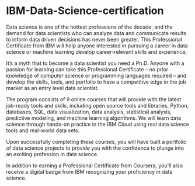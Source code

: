# IBM-Data-Science-certification

Data science is one of the hottest professions of the decade, and the demand for data scientists who can analyze data and communicate results to inform data driven decisions has never been greater. This Professional Certificate from IBM will help anyone interested in pursuing a career in data science or machine learning develop career-relevant skills and experience. 

It’s a myth that to become a data scientist you need a Ph.D. Anyone with a passion for learning can take this Professional Certificate – no prior knowledge of computer science or programming languages required – and develop the skills, tools, and portfolio to have a competitive edge in the job market as an entry level data scientist.

The program consists of 9 online courses that will provide with the latest job-ready tools and skills, including open source tools and libraries, Python, databases, SQL, data visualization, data analysis, statistical analysis, predictive modeling, and machine learning algorithms. We will learn data science through hands-on practice in the IBM Cloud using real data science tools and real-world data sets.

Upon successfully completing these courses, you will have built a portfolio of data science projects to provide you with the confidence to plunge into an exciting profession in data science.

In addition to earning a Professional Certificate from Coursera, you'll also receive a digital badge from IBM recognizing your proficiency in data science. 
